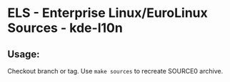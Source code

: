 # ELS - Enterprise Linux/EuroLinux Sources - kde-l10n
 
## Usage:
  Checkout branch or tag. Use `make sources` to recreate  SOURCE0 archive.

